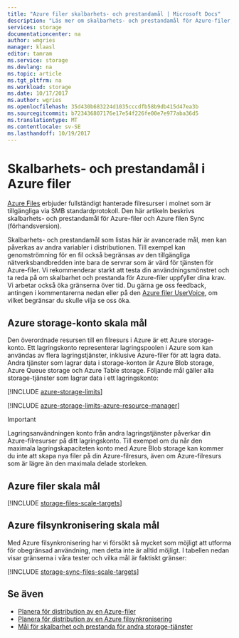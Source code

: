 ```yaml
---
title: "Azure filer skalbarhets- och prestandamål | Microsoft Docs"
description: "Läs mer om skalbarhets- och prestandamål för Azure-filer, inklusive kapacitet, förfrågningar och gränser för inkommande och utgående bandbredd."
services: storage
documentationcenter: na
author: wmgries
manager: klaasl
editor: tamram
ms.service: storage
ms.devlang: na
ms.topic: article
ms.tgt_pltfrm: na
ms.workload: storage
ms.date: 10/17/2017
ms.author: wgries
ms.openlocfilehash: 35d430b683224d1035cccdfb58b9db415d47ea3b
ms.sourcegitcommit: b723436807176e17e54f226fe00e7e977aba36d5
ms.translationtype: MT
ms.contentlocale: sv-SE
ms.lasthandoff: 10/19/2017
---
```

# <a name="azure-files-scalability-and-performance-targets"></a>Skalbarhets- och prestandamål i Azure filer
[Azure Files](storage-files-introduction.md) erbjuder fullständigt hanterade filresurser i molnet som är tillgängliga via SMB standardprotokoll. Den här artikeln beskrivs skalbarhets- och prestandamål för Azure-filer och Azure filen Sync (förhandsversion).

Skalbarhets- och prestandamål som listas här är avancerade mål, men kan påverkas av andra variabler i distributionen. Till exempel kan genomströmning för en fil också begränsas av den tillgängliga nätverksbandbredden inte bara de servrar som är värd för tjänsten för Azure-filer. Vi rekommenderar starkt att testa din användningsmönstret och ta reda på om skalbarhet och prestanda för Azure-filer uppfyller dina krav. Vi arbetar också öka gränserna över tid. Du gärna ge oss feedback, antingen i kommentarerna nedan eller på den [Azure filer UserVoice](https://feedback.azure.com/forums/217298-storage/category/180670-files), om vilket begränsar du skulle vilja se oss öka.

## <a name="azure-storage-account-scale-targets"></a>Azure storage-konto skala mål
Den överordnade resursen till en filresurs i Azure är ett Azure storage-konto. Ett lagringskonto representerar lagringspoolen i Azure som kan användas av flera lagringstjänster, inklusive Azure-filer för att lagra data. Andra tjänster som lagrar data i storage-konton är Azure Blob storage, Azure Queue storage och Azure Table storage. Följande mål gäller alla storage-tjänster som lagrar data i ett lagringskonto:

[!INCLUDE [azure-storage-limits](../../../includes/azure-storage-limits.md)]

[!INCLUDE [azure-storage-limits-azure-resource-manager](../../../includes/azure-storage-limits-azure-resource-manager.md)]

> [!Important]  
> Lagringsanvändningen konto från andra lagringstjänster påverkar din Azure-filresurser på ditt lagringskonto. Till exempel om du når den maximala lagringskapaciteten konto med Azure Blob storage kan kommer du inte att skapa nya filer på din Azure-filresurs, även om Azure-filresurs som är lägre än den maximala delade storleken.

## <a name="azure-files-scale-targets"></a>Azure filer skala mål
[!INCLUDE [storage-files-scale-targets](../../../includes/storage-files-scale-targets.md)]

## <a name="azure-file-sync-scale-targets"></a>Azure filsynkronisering skala mål
Med Azure filsynkronisering har vi försökt så mycket som möjligt att utforma för obegränsad användning, men detta inte är alltid möjligt. I tabellen nedan visar gränserna i våra tester och vilka mål är faktiskt gränser:

[!INCLUDE [storage-sync-files-scale-targets](../../../includes/storage-sync-files-scale-targets.md)]

## <a name="see-also"></a>Se även
- [Planera för distribution av en Azure-filer](storage-files-planning.md)
- [Planera för distribution av en Azure filsynkronisering](storage-sync-files-planning.md)
- [Mål för skalbarhet och prestanda för andra storage-tjänster](../common/storage-scalability-targets.md)